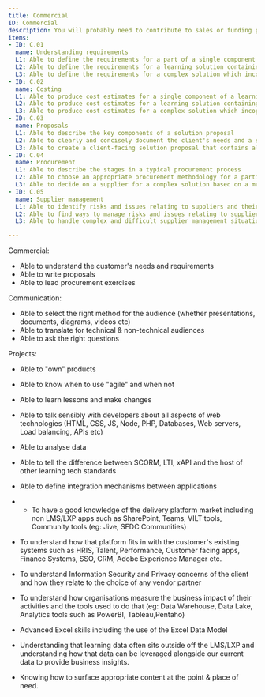 ```yaml
---
title: Commercial
ID: Commercial
description: You will probably need to contribute to sales or funding proposals, manage procurement of new technology and work with suppliers. 
items:
- ID: C.01
  name: Understanding requirements
  L1: Able to define the requirements for a part of a single component of a learning solution 
  L2: Able to define the requirements for a learning solution containing multiple components
  L3: Able to define the requirements for a complex solution which incorporates learning alongside other organisation-wide changes
- ID: C.02
  name: Costing
  L1: Able to produce cost estimates for a single component of a learning solution
  L2: Able to produce cost estimates for a learning solution containing multiple components
  L3: Able to produce cost estimates for a complex solution which incoporates learning alongside other organisation-wide changes
- ID: C.03
  name: Proposals
  L1: Able to describe the key components of a solution proposal
  L2: Able to clearly and concisely document the client's needs and a solution that meets those needs
  L3: Able to create a client-facing solution proposal that contains all the key components
- ID: C.04
  name: Procurement
  L1: Able to describe the stages in a typical procurement process
  L2: Able to choose an appropriate procurement methodology for a particular context
  L3: Able to decide on a supplier for a complex solution based on a multi-factor procurement process
- ID: C.05
  name: Supplier management
  L1: Able to identify risks and issues relating to suppliers and their delivery
  L2: Able to find ways to manage risks and issues relating to suppliers and their delivery
  L3: Able to handle complex and difficult supplier management situations

---
```




Commercial:
- Able to understand the customer's needs and requirements
- Able to write proposals
- Able to lead procurement exercises

Communication:
- Able to select the right method for the audience (whether presentations, documents, diagrams, videos etc)
- Able to translate for technical & non-technical audiences
- Able to ask the right questions

Projects:
- Able to "own" products
- Able to know when to use "agile" and when not
- Able to learn lessons and make changes

- Able to talk sensibly with developers about all aspects of web technologies (HTML, CSS, JS, Node, PHP, Databases, Web servers, Load balancing, APIs etc)
- Able to analyse data
- Able to tell the difference between SCORM, LTI, xAPI and the host of other learning tech standards
- Able to define integration mechanisms between applications
- - To have a good knowledge of the delivery platform market including non LMS/LXP apps such as SharePoint, Teams, VILT tools, Community tools (eg: Jive, SFDC Communities)
- To understand how that platform fits in with the customer's existing systems such as HRIS, Talent, Performance, Customer facing apps, Finance Systems, SSO, CRM, Adobe Experience Manager etc.
- To understand Information Security and Privacy concerns of the client and how they relate to the choice of any vendor partner
- To understand how organisations measure the business impact of their activities and the tools used to do that (eg: Data Warehouse, Data Lake, Analytics tools such as PowerBI, Tableau,Pentaho)
- Advanced Excel skills including the use of the Excel Data Model
- Understanding that learning data often sits outside off the LMS/LXP and understanding how that data can be leveraged alongside our current data to provide business insights.
- Knowing how to surface appropriate content at the point & place of need.

